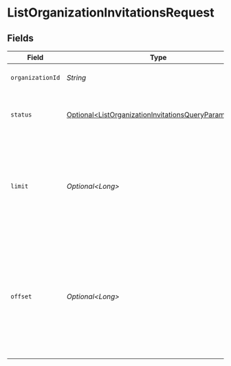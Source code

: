 # ListOrganizationInvitationsRequest


## Fields

| Field                                                                                                                                     | Type                                                                                                                                      | Required                                                                                                                                  | Description                                                                                                                               |
| ----------------------------------------------------------------------------------------------------------------------------------------- | ----------------------------------------------------------------------------------------------------------------------------------------- | ----------------------------------------------------------------------------------------------------------------------------------------- | ----------------------------------------------------------------------------------------------------------------------------------------- |
| `organizationId`                                                                                                                          | *String*                                                                                                                                  | :heavy_check_mark:                                                                                                                        | The organization ID.                                                                                                                      |
| `status`                                                                                                                                  | [Optional\<ListOrganizationInvitationsQueryParamStatus>](../../models/operations/ListOrganizationInvitationsQueryParamStatus.md)          | :heavy_minus_sign:                                                                                                                        | Filter organization invitations based on their status                                                                                     |
| `limit`                                                                                                                                   | *Optional\<Long>*                                                                                                                         | :heavy_minus_sign:                                                                                                                        | Applies a limit to the number of results returned.<br/>Can be used for paginating the results together with `offset`.                     |
| `offset`                                                                                                                                  | *Optional\<Long>*                                                                                                                         | :heavy_minus_sign:                                                                                                                        | Skip the first `offset` results when paginating.<br/>Needs to be an integer greater or equal to zero.<br/>To be used in conjunction with `limit`. |